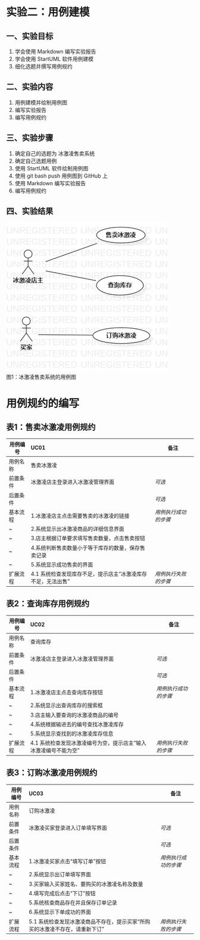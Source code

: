 # 实验二：用例建模

## 一、实验目标

1. 学会使用 Markdown 编写实验报告
2. 学会使用 StartUML 软件用例建模
3. 细化选题并撰写用例规约

## 二、实验内容

1. 用例建模并绘制用例图
2. 编写实验报告
3. 编写用例规约

## 三、实验步骤

1. 确定自己的选题为 冰激凌售卖系统
2. 确定自己选题用例
3. 使用 StartUML 软件绘制用例图
4. 使用 git bash push 用例图到 GitHub 上
5. 使用 Markdown 编写实验报告
6. 编写用例规约

## 四、实验结果
  
![用例图](./Lab2_UseCaseDiagram.jpg)   
图1：冰激凌售卖系统的用例图

# 用例规约的编写

## 表1：售卖冰激凌用例规约  

用例编号  | UC01 | 备注  
-|:-|-  
用例名称  | 售卖冰激凌 |   
前置条件  | 冰激凌店主登录进入冰激凌管理界面 | *可选*   
后置条件  |      | *可选*   
基本流程  | 1.冰激凌店主点击需要售卖的冰激凌的链接 |*用例执行成功的步骤*    
~| 2.系统显示出冰激凌商品的详细信息界面 |   
~| 3.店主根据订单要求填写售卖数量，点击售卖按钮 |   
~| 4.系统判断售卖数量小于等于库存的数量，保存售卖记录 |   
~| 5.系统显示成功售卖的界面 |  
扩展流程  | 4.1 系统检查发现库存不足，提示店主“冰激凌库存不足，无法出售” |*用例执行失败的步骤*  

## 表2：查询库存用例规约  

用例编号  | UC02 | 备注  
-|:-|-  
用例名称  | 查询库存 |   
前置条件  | 冰激凌店主登录进入冰激凌管理界面 | *可选*   
后置条件  |      | *可选*   
基本流程  | 1.冰激凌店主点击查询库存按钮 |*用例执行成功的步骤*    
~| 2.系统显示出查询库存的搜索框 |   
~| 3.店主输入要查询的冰激凌商品的编号 |   
~| 4.系统根据输进去的编号查找冰激凌库存 |   
~| 5.系统显示查找到的冰激凌库存信息 |  
扩展流程  | 4.1 系统检查发现冰激凌编号为空，提示店主“输入冰激凌编号不能为空” |*用例执行失败的步骤*  

## 表3：订购冰激凌用例规约  

用例编号  | UC03 | 备注  
-|:-|-  
用例名称  | 订购冰激凌 |   
前置条件  | 冰激凌买家登录进入订单填写界面 | *可选*   
后置条件  |      | *可选*   
基本流程  | 1.冰激凌买家点击“填写订单”按钮 |*用例执行成功的步骤*    
~| 2.系统显示出订单填写界面 |   
~| 3.买家输入买家姓名、要购买的冰激凌名称及数量 |   
~| 4.填写完成后点击“下订”按钮 |   
~| 5.系统核查商品存在并且保存订单记录 |  
~| 6.系统显示下单成功的界面 |  
扩展流程  | 5.1 系统检查发现冰激凌商品不存在，提示买家“所购买的冰激凌不存在，请重新下订” |*用例执行失败的步骤* 
